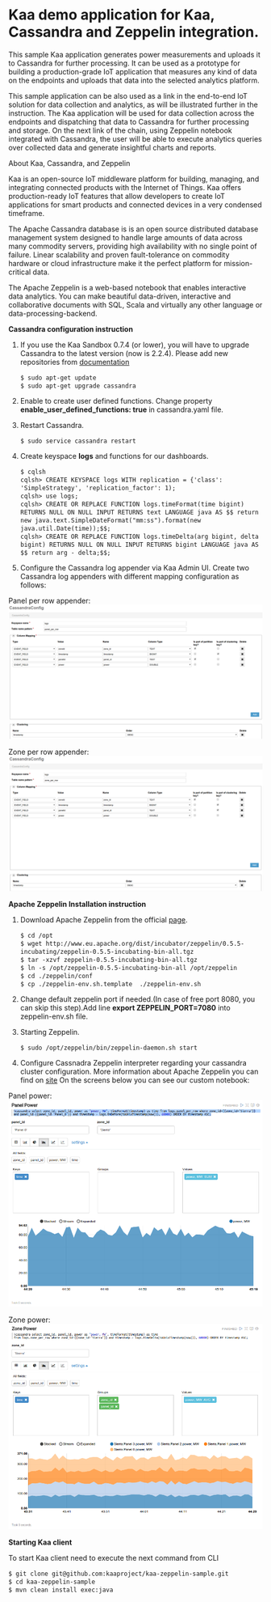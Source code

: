 Kaa demo application for Kaa, Cassandra and Zeppelin integration.
============================
This sample Kaa application generates power measurements and uploads it to Cassandra for further processing. It can be used as a prototype for building a production-grade IoT application that measures any kind of data on the endpoints and uploads that data into the selected analytics platform.

This sample application can be also used as a link in the end-to-end IoT solution for data collection and analytics, as will be illustrated further in the instruction. The Kaa application will be used for data collection across the endpoints and dispatching that data to Cassandra for further processing and storage. On the next link of the chain, using Zeppelin notebook integrated with Cassandra, the user will be able to execute analytics queries over collected data and generate insightful charts and reports. 

About Kaa, Cassandra, and Zeppelin

Kaa is an open-source IoT middleware platform for building, managing, and integrating connected products with the Internet of Things. Kaa offers production-ready IoT features that allow developers to create IoT applications for smart products and connected devices in a very condensed timeframe.

The Apache Cassandra database is is an open source distributed database management system designed to handle large amounts of data across many commodity servers, providing high availability with no single point of failure. Linear scalability and proven fault-tolerance on commodity hardware or cloud infrastructure make it the perfect platform for mission-critical data. 

The Apache Zeppelin is a web-based notebook that enables interactive data analytics. You can make beautiful data-driven, interactive and collaborative documents with SQL, Scala and virtually any other language or data-processing-backend.

**Cassandra configuration instruction**

1. If you use the Kaa Sandbox 0.7.4 (or lower), you will have to upgrade Cassandra to the latest version (now is 2.2.4). Please add new repositories from [documentation](http://wiki.apache.org/cassandra/DebianPackaging)

   ```
   $ sudo apt-get update
   $ sudo apt-get upgrade cassandra
   ```

2. Enable to create user defined functions. Change property **enable_user_defined_functions: true** in cassandra.yaml file.

3. Restart Cassandra.

   ```
   $ sudo service cassandra restart
   ```

4. Create keyspace **logs** and functions for our dashboards.

   ```
   $ cqlsh
   cqlsh> CREATE KEYSPACE logs WITH replication = {'class': 'SimpleStrategy', 'replication_factor': 1);
   cqlsh> use logs;
   cqlsh> CREATE OR REPLACE FUNCTION logs.timeFormat(time bigint) RETURNS NULL ON NULL INPUT RETURNS text LANGUAGE java AS $$ return new java.text.SimpleDateFormat("mm:ss").format(new java.util.Date(time));$$;
   cqlsh> CREATE OR REPLACE FUNCTION logs.timeDelta(arg bigint, delta bigint) RETURNS NULL ON NULL INPUT RETURNS bigint LANGUAGE java AS $$ return arg - delta;$$;
   ```

5. Configure the Cassandra log appender via Kaa Admin UI. Create two Cassandra log appenders with different mapping configuration as follows:
  
Panel per row appender:
  ![this](images/cassandra_appender_panel.png "Panel per row appender")

Zone per row appender:
  ![this](images/cassandra_appender_zone.png "Zone per row appender")

**Apache Zeppelin Installation instruction**

1. Download Apache Zeppelin from the official [page]( http://zeppelin.incubator.apache.org/download.html).

   ```
   $ cd /opt
   $ wget http://www.eu.apache.org/dist/incubator/zeppelin/0.5.5-incubating/zeppelin-0.5.5-incubating-bin-all.tgz
   $ tar -xzvf zeppelin-0.5.5-incubating-bin-all.tgz
   $ ln -s /opt/zeppelin-0.5.5-incubating-bin-all /opt/zeppelin
   $ cd ./zeppelin/conf
   $ cp ./zeppelin-env.sh.template  ./zeppelin-env.sh
   ```
2. Change default zeppelin port if needed.(In case of free port 8080, you can skip this step).Add line **export ZEPPELIN_PORT=7080** into zeppelin-env.sh file.

3. Starting Zeppelin.

   ```
   $ sudo /opt/zeppelin/bin/zeppelin-daemon.sh start
   ```

4. Configure Cassnadra Zeppelin interpreter regarding your cassandra cluster configuration.
    More information about Apache Zeppelin you can find on [site](http://zeppelin.incubator.apache.org/)
    On the screens below you can see our custom notebook:

Panel power:
  ![this](images/zeppelin_notebook_panel.png "Panel power")

Zone power:
  ![this](images/zeppelin_notebook_zone.png "Zone power")


**Starting Kaa client**
 
To start Kaa client need to execute the next command from CLI

  ```
  $ git clone git@github.com:kaaproject/kaa-zeppelin-sample.git
  $ cd kaa-zeppelin-sample
  $ mvn clean install exec:java
  ```
